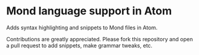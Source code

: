 # Mond language support in Atom

Adds syntax highlighting and snippets to Mond files in Atom.

Contributions are greatly appreciated. Please fork this repository and open a
pull request to add snippets, make grammar tweaks, etc.

